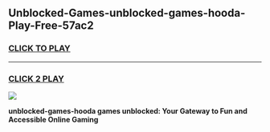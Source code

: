 
## Unblocked-Games-unblocked-games-hooda-Play-Free-57ac2
<h3>
<a href="https://premium76.site?title=unblocked-games-hooda&ref=21A">CLICK TO PLAY</a></h3>
<hr>

<h3>
<a href="https://premium76.site?title=unblocked-games-hooda&ref=21A">CLICK 2 PLAY</a>
  
</h3>

<a href="https://premium76.site?title=unblocked-games-hooda&ref=21A"><img src="https://clearcache.store/games.png"></a>


**unblocked-games-hooda games unblocked: Your Gateway to Fun and Accessible Online Gaming**
